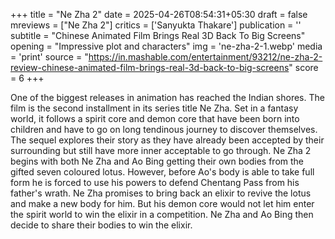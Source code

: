 +++
title = "Ne Zha 2"
date = 2025-04-26T08:54:31+05:30
draft = false
mreviews = ["Ne Zha 2"]
critics = ['Sanyukta Thakare']
publication = ''
subtitle = "Chinese Animated Film Brings Real 3D Back To Big Screens"
opening = "Impressive plot and characters"
img = 'ne-zha-2-1.webp'
media = 'print'
source = "https://in.mashable.com/entertainment/93212/ne-zha-2-review-chinese-animated-film-brings-real-3d-back-to-big-screens"
score = 6
+++

One of the biggest releases in animation has reached the Indian shores. The film is the second installment in its series title Ne Zha. Set in a fantasy world, it follows a spirit core and demon core that have been born into children and have to go on long tendinous journey to discover themselves. The sequel explores their story as they have already been accepted by their surrounding but still have more inner acceptable to go through. Ne Zha 2 begins with both Ne Zha and Ao Bing getting their own bodies from the gifted seven coloured lotus. However, before Ao's body is able to take full form he is forced to use his powers to defend Chentang Pass from his father's wrath. Ne Zha promises to bring back an elixir to revive the lotus and make a new body for him. But his demon core would not let him enter the spirit world to win the elixir in a competition. Ne Zha and Ao Bing then decide to share their bodies to win the elixir.
